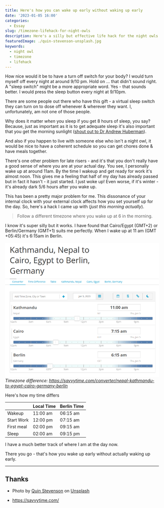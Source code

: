 ```yaml
---
title: Here's how you can wake up early without waking up early
date: '2023-01-05 16:00'
categories:
  - Essay
slug: /timezone-lifehack-for-night-owls
description: Here's a silly but effective life hack for the night owls out there.
featuredImage: ./quin-stevenson-unsplash.jpg
keywords:
  - night owl
  - timezone
  - lifehack
---
```


How nice would it be to have a turn off switch for your body? I would turn myself off every night at around 9/10 pm. Hold on ... that didn't sound right. A "sleep switch" might be a more appropriate word. Yes - that sounds better. I would press the sleep button every night at 9/10pm.

There are some people out there who have this gift - a virtual sleep switch they can turn on to dose off whenever & wherever they want. I, unfortunately, am not one of those people.

Why does it matter _when_ you sleep if you get 8 hours of sleep, you say? Because, just as important as it is to get adequate sleep it's also important that you get the morning sunlight ([shout out to Dr Andrew Huberman](https://www.youtube.com/watch?v=yBjUR16AiBM)).

And also if you happen to live with someone else who isn't a night owl, it would be nice to have a coherent schedule so you can get chores done & have meals together.

There's one other problem for late risers - and it's that you don't really have a good sense of where you are at your actual day. You see, I personally wake up at around 11am. By the time I wakeup and get ready for work it's almost noon. This gives me a feeling that half of my day has already passed but in fact it hasn't - it just started. I just woke up! Even worse, if it's winter - it's already dark 5/6 hours after you wake up.

This has been a pretty major problem for me. This dissonance of your internal clock with your external clock affects how you set yourself up for the day. So, here's a hack I came up with (_just this morning actually_).

> Follow a different timezone where you wake up at 6 in the morning.

I know it's super silly but it works. I have found that Cairo/Egypt (GMT+2) or Berlin/Germany (GMT+1) suits me perfectly. When I wake up at 11 am (GMT +05:45) it's 6:15am in Berlin.

![](./kathmandu-egypt-germany-timezone.png)_Timezone difference: https://savvytime.com/converter/nepal-kathmandu-to-egypt-cairo-germany-berlin_

Here's how my time differs

|            | Local Time | Berlin Time |
| ---------- | ---------- | ----------- |
| Wakeup     | 11:00 am   | 06:15 am    |
| Start Work | 12:00 pm   | 07:15 am    |
| First meal | 02:00 pm   | 09:15 am    |
| Sleep      | 02:00 am   | 09:15 pm    |

I have a much better track of where I am at the day now.

There you go - that's how you wake up early without actually waking up early.

---

## Thanks

- Photo by <a href="https://unsplash.com/@qstevenson?utm_source=unsplash&utm_medium=referral&utm_content=creditCopyText">Quin Stevenson</a> on <a href="https://unsplash.com/photos/3oyeaivM_fE?utm_source=unsplash&utm_medium=referral&utm_content=creditCopyText">Unsplash</a>

- https://savvytime.com/
